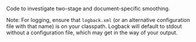 Code to investigate two-stage and document-specific smoothing.

Note: For logging, ensure that `logback.xml` (or an alternative configuration file with that name) is on your classpath. Logback will default to stdout without a configuration file, which may get in the way of your output.
